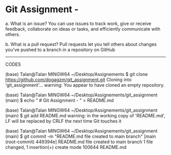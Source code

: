  # Git Assignment - <dogagzm>

a. What is an issue?
You can use issues to track work, give or receive feedback, collaborate on ideas or tasks, and efficiently communicate with others.

b. What is a pull request?
Pull requests let you tell others about changes you've pushed to a branch in a repository on GitHub



----------------------------------
CODES

(base) 
Talan@Talan MINGW64 ~/Desktop/Assignements
$ git clone https://github.com/dogagzm/git_assignment.git
Cloning into 'git_assignment'...
warning: You appear to have cloned an empty repository.

(base)
Talan@Talan MINGW64 ~/Desktop/Assignements/git_assignment (main)
$  echo " # Git Assignment - <dogagzm>" > README.md

(base)
Talan@Talan MINGW64 ~/Desktop/Assignements/git_assignment (main)
$ git add README.md 
warning: in the working copy of 'README.md', LF will be replaced by CRLF the next time Git touches it


(base)
Talan@Talan MINGW64 ~/Desktop/Assignements/git_assignment (main)
$ git commit -m "README.md file created to main branch"
[main (root-commit) 449394e] README.md file created to main branch
 1 file changed, 1 insertion(+)
 create mode 100644 README.md
